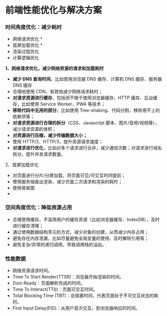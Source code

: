 # 前端性能优化与解决方案


### 时间角度优化：减少耗时

- 网络请求优化 *
- 首屏加载优化 *
- 渲染过程优化
- 计算逻辑优化

**1、网络请求优化，减少网络资源的请求和加载耗时**

- **减少 DNS 查询时间**，比如使用浏览器 DNS 缓存、计算机 DNS 缓存、服务器 DNS 缓存
- 合理地使用 CDN，有效地减少网络请求耗时；
- **对请求资源进行缓存**，包括但不限于使用浏览器缓存、HTTP 缓存、后台缓存，比如使用 Service Worker、PWA 等技术；
- **移除代码中无用的部分**，比如使用 Tree-shaking、代码分割、移除用不上的依赖项等；
- **对请求资源进行合理的拆分**（CSS、Javascript 脚本、图片/音频/视频等），减少请求资源的体积；
- **对资源进行压缩，减少传输数据大小；**
- 使用 HTTP/2、HTTP/3，提升资源请求速度；
- **对请求进行优化**，比如对多个请求进行合并，减少通信次数；对请求进行域名拆分，提升并发请求数量。


2、首屏加载优化
- 对页面进行分片/分屏加载，将页面可见/可交互时间提前；
- 使用服务端直出渲染，减少页面二次请求和渲染的耗时；
- 使用骨架图
- 





### 空间角度优化：降低资源占用
- 合理使用缓存，不滥用用户的缓存资源（比如浏览器缓存、IndexDB），及时进行缓存清理；
- 通过使用数据结构享元的方式，减少对象的创建，从而减少内存占用；
- 避免存在内存泄漏，比如尽量避免全局变量的使用、及时解除引用等；
- 避免复杂/异常的递归调用，导致调用栈的溢出。


### 性能数据
- 网络资源请求时间。
- Time To Start Render(TTSR)：浏览器开始渲染的时间。
- Dom Ready：页面解析完成的时间。
- Time To Interact(TTI))：页面可交互时间。
- Total Blocking Time (TBT)：总阻塞时间，代表页面处于不可交互状态的耗时。
- First Input Delay(FID)：从用户首次交互，到浏览器响应的时间。



